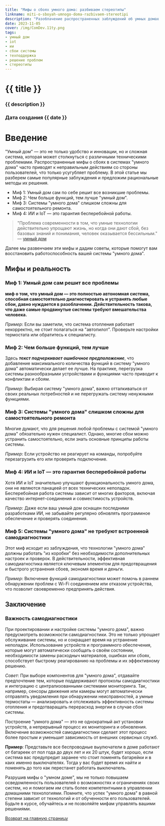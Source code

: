 ```yaml
---
title: "Мифы о сбоях умного дома: разбиваем стереотипы"
linkname: miti-o-sboyah-umnogo-doma-razbivaem-stereotipi
description: "Разоблачение распространенных заблуждений об умных домах и практические советы по их решению."
date: 2023-11-05
cover: /img/ComDev.11ty.png
tags: 
- умный дом
- iot
- ии
- сбои системы
- техподдержка
- решение проблем
- стереотипы
---
```


# {{ title }}
### {{ description }}
### Дата создания {{ date }}

# Введение

"Умный дом" — это не только удобство и инновации, но и сложная система, которая может столкнуться с различными техническими проблемами. Распространенные мифы о сбоях в системах "умного дома" часто приводят к неправильным действиям со стороны пользователей, что только усугубляет проблему. В этой статье мы разберем самые популярные заблуждения и предложим рациональные методы их решения.

 * Миф 1: Умный дом сам по себе решит все возникшие проблемы.
 * Миф 2: Чем больше функций, тем лучше "умный дом".
 * Миф 3: Системы "умного дома" слишком сложны для самостоятельного ремонта.
 * Миф 4: ИИ и IoT — это гарантия бесперебойной работы.

> "Проблема современности в том, что умные технологии действительно упрощают жизнь, но когда они дают сбой, без базовых знаний и понимания, человек оказывается бессильным." — [умный дом](/)

Далее мы развенчаем эти мифы и дадим советы, которые помогут вам восстановить работоспособность вашей системы "умного дома".

## Мифы и реальность

### Миф 1: Умный дом сам решит все проблемы

**миф о том, что умный дом — это полностью автономная система, способная самостоятельно диагностировать и устранять любые сбои, давно нуждается в разоблачении. Действительность такова, что даже самые продвинутые системы требуют вмешательства человека.**

*Пример*: Если вы заметили, что система отопления работает некорректно, не стоит полагаться на "автопилот". Проверьте настройки термостата или обратитесь к специалисту.

### Миф 2: Чем больше функций, тем лучше

Здесь ***текст подчеркивает ошибочное предположение***, что добавление максимального количества функций в систему "умного дома" автоматически делает ее лучше. На практике, перегрузка системы разнообразными устройствами и функциями часто приводит к конфликтам и сбоям.

*Пример*: Выбирая систему "умного дома", важно отталкиваться от своих реальных потребностей и не перегружать систему ненужными функциями.

### Миф 3: Системы "умного дома" слишком сложны для самостоятельного ремонта

Многие думают, что для решения любой проблемы с системой "умного дома" обязательно нужен специалист. Однако, многие сбои можно устранить самостоятельно, если знать основные принципы работы системы.

*Пример*: Если устройство не реагирует на команды, попробуйте перезагрузить его или проверить подключение.

### Миф 4: ИИ и IoT — это гарантия бесперебойной работы

Хотя ИИ и IoT значительно улучшают функциональность умного дома, они не являются панацеей от всех технических неполадок. Бесперебойная работа системы зависит от многих факторов, включая качество интернет-соединения и совместимость устройств.

*Пример*: Даже если ваш умный дом оснащен последними разработками ИИ, не забывайте регулярно обновлять программное обеспечение и проверять соединения.

### Миф 5: Системы "умного дома" не требуют встроенной самодиагностики

Этот миф исходит из заблуждения, что технологии "умного дома" должны работать "из коробки" без необходимости дополнительных настроек и проверок. В действительности, эффективная самодиагностика является ключевым элементом для предотвращения и быстрого устранения сбоев, экономя время и деньги.

*Пример*: Включение функций самодиагностики может помочь в раннем обнаружении проблем с Wi-Fi соединением или отказом устройства, что позволит своевременно предпринять действия.

## Заключение

### Важность самодиагностики

При проектировании и настройке системы "умного дома", важно предусмотреть возможности самодиагностики. Это не только упрощает обслуживание системы, но и сокращает время на устранение неполадок. Использование устройств и программного обеспечения, которые могут автоматически сообщать о своём состоянии, необходимости замены расходныч материалов, ошибках или сбоях, способствует быстрому реагированию на проблемы и их эффективному решению.

*Совет*: При выборе компонентов для "умного дома", отдавайте предпочтение тем, которые поддерживают протоколы самодиагностики и интеграцию с централизованными системами мониторинга. Так, например, сенсоры движения или камеры могут автоматически отправлять уведомления при обнаружении неисправностей, а умные термостаты — анализировать и отслеживать эффективность системы отопления и предотваращать перерасход энергии в случае сбоя системы.

Построение "умного дома" — это не однократный акт установки устройств, а непрерывный процесс их мониторинга и обновления. Включение возможностей самодиагностики сделает этот процесс более простым и уменьшит зависимость от внешних сервисных служб.

**Пример**: Представьте все беспроводные выулючатели в доме работают от батареек от пол года до двух лет и их 20 штук, будет хорошо, если система вас предупредит заранее что стоит поменять батарейки и в каих именно выключателях. Тогда у вас будет время их найти и поменять до того как перестанет работать выключатель.

Разрушив мифы о "умном доме", мы не только повышаем осведомленность пользователей о возможностях и ограничениях своих систем, но и помогаем им стать более компетентными в управлении домашними технологиями. Помните, что успех "умного дома" в равной степени зависит от технологий и от обученности его пользователей. Будьте в курсе, обучайтесь и не позволяйте мифам управлять вашими решениями.

[Возврат на главную страницу](/)